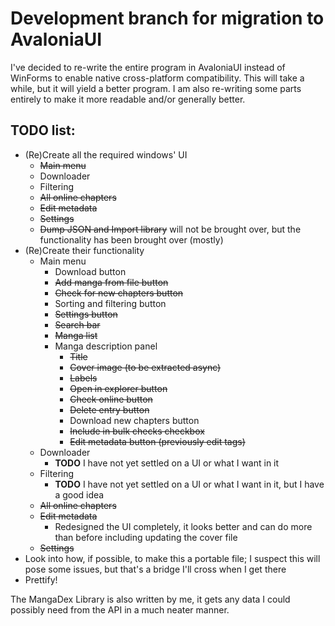 # Development branch for migration to AvaloniaUI  
I've decided to re-write the entire program in AvaloniaUI instead of WinForms to enable native cross-platform compatibility. This will take a while, but it will yield a better program. I am also re-writing some parts entirely to make it more readable and/or generally better.  

## TODO list:  
- (Re)Create all the required windows' UI  
	- ~~Main menu~~  
	- Downloader  
	- Filtering  
	- ~~All online chapters~~  
	- ~~Edit metadata~~  
	- ~~Settings~~  
	- ~~Dump JSON and Import library~~ will not be brought over, but the functionality has been brought over (mostly)  
- (Re)Create their functionality  
	- Main menu  
		- Download button  
		- ~~Add manga from file button~~  
		- ~~Check for new chapters button~~  
		- Sorting and filtering button  
		- ~~Settings button~~  
		- ~~Search bar~~  
		- ~~Manga list~~  
		- Manga description panel  
			- ~~Title~~  
			- ~~Cover image (to be extracted async)~~  
			- ~~Labels~~  
			- ~~Open in explorer button~~  
			- ~~Check online button~~  
			- ~~Delete entry button~~  
			- Download new chapters button  
			- ~~Include in bulk checks checkbox~~  
			- ~~Edit metadata button (previously edit tags)~~  
	- Downloader  
		- **TODO** I have not yet settled on a UI or what I want in it  
	- Filtering  
		- **TODO** I have not yet settled on a UI or what I want in it, but I have a good idea  
	- ~~All online chapters~~  
	- ~~Edit metadata~~  
		- Redesigned the UI completely, it looks better and can do more than before including updating the cover file  
	- ~~Settings~~  
- Look into how, if possible, to make this a portable file; I suspect this will pose some issues, but that's a bridge I'll cross when I get there  
- Prettify!  

The MangaDex Library is also written by me, it gets any data I could possibly need from the API in a much neater manner.